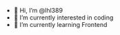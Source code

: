 - 👋 Hi, I’m @lhl389
- 👀 I’m currently interested in coding
- 🌱 I’m currently learning Frontend
<!---
lhl389/lhl389 is a ✨ special ✨ repository because its `README.md` (this file) appears on your GitHub profile.
You can click the Preview link to take a look at your changes.
--->
